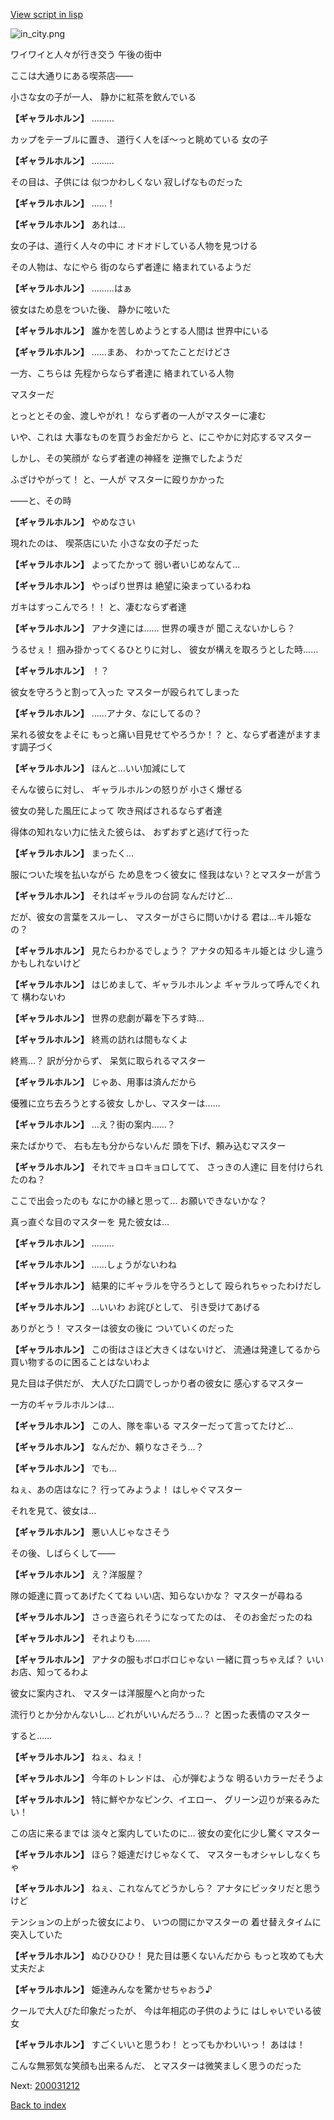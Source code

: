 [View script in lisp](../scripts/200031211.txt)

![in_city.png](../images/backgrounds/in_city.png)

ワイワイと人々が行き交う
午後の街中

ここは大通りにある喫茶店――

小さな女の子が一人、
静かに紅茶を飲んでいる

**【ギャラルホルン】**
………

カップをテーブルに置き、
道行く人をぼ～っと眺めている
女の子

**【ギャラルホルン】**
………

その目は、子供には
似つかわしくない
寂しげなものだった

**【ギャラルホルン】**
……！

**【ギャラルホルン】**
あれは…

女の子は、道行く人々の中に
オドオドしている人物を見つける

その人物は、なにやら
街のならず者達に
絡まれているようだ

**【ギャラルホルン】**
………はぁ

彼女はため息をついた後、
静かに呟いた

**【ギャラルホルン】**
誰かを苦しめようとする人間は
世界中にいる

**【ギャラルホルン】**
……まあ、
わかってたことだけどさ

一方、こちらは
先程からならず者達に
絡まれている人物

マスターだ

とっととその金、渡しやがれ！
ならず者の一人がマスターに凄む

いや、これは
大事なものを買うお金だから
と、にこやかに対応するマスター

しかし、その笑顔が
ならず者達の神経を
逆撫でしたようだ

ふざけやがって！
と、一人が
マスターに殴りかかった

――と、その時

**【ギャラルホルン】**
やめなさい

現れたのは、
喫茶店にいた
小さな女の子だった

**【ギャラルホルン】**
よってたかって
弱い者いじめなんて…

**【ギャラルホルン】**
やっぱり世界は
絶望に染まっているわね

ガキはすっこんでろ！！
と、凄むならず者達

**【ギャラルホルン】**
アナタ達には……
世界の嘆きが
聞こえないかしら？

うるせぇ！
掴み掛かってくるひとりに対し、
彼女が構えを取ろうとした時……

**【ギャラルホルン】**
！？

彼女を守ろうと割って入った
マスターが殴られてしまった

**【ギャラルホルン】**
……アナタ、なにしてるの？

呆れる彼女をよそに
もっと痛い目見せてやろうか！？
と、ならず者達がますます調子づく

**【ギャラルホルン】**
ほんと…いい加減にして

そんな彼らに対し、
ギャラルホルンの怒りが
小さく爆ぜる

彼女の発した風圧によって
吹き飛ばされるならず者達

得体の知れない力に怯えた彼らは、
おずおずと逃げて行った

**【ギャラルホルン】**
まったく…

服についた埃を払いながら
ため息をつく彼女に
怪我はない？とマスターが言う

**【ギャラルホルン】**
それはギャラルの台詞
なんだけど…

だが、彼女の言葉をスルーし、
マスターがさらに問いかける
君は…キル姫なの？

**【ギャラルホルン】**
見たらわかるでしょう？
アナタの知るキル姫とは
少し違うかもしれないけど

**【ギャラルホルン】**
はじめまして、ギャラルホルンよ
ギャラルって呼んでくれて
構わないわ

**【ギャラルホルン】**
世界の悲劇が幕を下ろす時…

**【ギャラルホルン】**
終焉の訪れは間もなくよ

終焉…？
訳が分からず、
呆気に取られるマスター

**【ギャラルホルン】**
じゃあ、用事は済んだから

優雅に立ち去ろうとする彼女
しかし、マスターは……

**【ギャラルホルン】**
…え？街の案内……？

来たばかりで、
右も左も分からないんだ
頭を下げ、頼み込むマスター

**【ギャラルホルン】**
それでキョロキョロしてて、
さっきの人達に
目を付けられたのね？

ここで出会ったのも
なにかの縁と思って…
お願いできないかな？

真っ直ぐな目のマスターを
見た彼女は…

**【ギャラルホルン】**
………

**【ギャラルホルン】**
……しょうがないわね

**【ギャラルホルン】**
結果的にギャラルを守ろうとして
殴られちゃったわけだし

**【ギャラルホルン】**
…いいわ
お詫びとして、
引き受けてあげる

ありがとう！
マスターは彼女の後に
ついていくのだった

**【ギャラルホルン】**
この街はさほど大きくはないけど、
流通は発達してるから
買い物するのに困ることはないわよ

見た目は子供だが、
大人びた口調でしっかり者の彼女に
感心するマスター

一方のギャラルホルンは…

**【ギャラルホルン】**
この人、隊を率いる
マスターだって言ってたけど…

**【ギャラルホルン】**
なんだか、頼りなさそう…？

**【ギャラルホルン】**
でも…

ねぇ、あの店はなに？
行ってみようよ！
はしゃぐマスター

それを見て、彼女は…

**【ギャラルホルン】**
悪い人じゃなさそう

その後、しばらくして――

**【ギャラルホルン】**
え？洋服屋？

隊の姫達に買ってあげたくてね
いい店、知らないかな？
マスターが尋ねる

**【ギャラルホルン】**
さっき盗られそうになってたのは、
そのお金だったのね

**【ギャラルホルン】**
それよりも……

**【ギャラルホルン】**
アナタの服もボロボロじゃない
一緒に買っちゃえば？
いいお店、知ってるわよ

彼女に案内され、
マスターは洋服屋へと向かった　

流行りとか分かんないし…
どれがいいんだろう…？
と困った表情のマスター

すると……

**【ギャラルホルン】**
ねぇ、ねぇ！

**【ギャラルホルン】**
今年のトレンドは、
心が弾むような
明るいカラーだそうよ

**【ギャラルホルン】**
特に鮮やかなピンク、イエロー、
グリーン辺りが来るみたい！

この店に来るまでは
淡々と案内していたのに…
彼女の変化に少し驚くマスター

**【ギャラルホルン】**
ほら？姫達だけじゃなくて、
マスターもオシャレしなくちゃ

**【ギャラルホルン】**
ねぇ、これなんてどうかしら？
アナタにピッタリだと思うけど

テンションの上がった彼女により、
いつの間にかマスターの
着せ替えタイムに突入していた

**【ギャラルホルン】**
ぬひひひひ！
見た目は悪くないんだから
もっと攻めても大丈夫だよ

**【ギャラルホルン】**
姫達みんなを驚かせちゃおう♪

クールで大人びた印象だったが、
今は年相応の子供のように
はしゃいでいる彼女

**【ギャラルホルン】**
すごくいいと思うわ！
とってもかわいいっ！
あはは！

こんな無邪気な笑顔も出来るんだ、
とマスターは微笑ましく思うのだった

Next: [200031212](200031212.md)

[Back to index](index.md)
